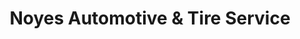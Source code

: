 ---
title: "Noyes Automotive & Tire Service"
url: /burlington/noyes-automotive-and-tire-service/
shop: car repair
---